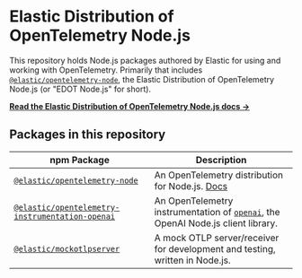 # Elastic Distribution of OpenTelemetry Node.js

This repository holds Node.js packages authored by Elastic for using
and working with OpenTelemetry. Primarily that includes
[`@elastic/opentelemetry-node`](./packages/opentelemetry-node), the
Elastic Distribution of OpenTelemetry Node.js (or "EDOT Node.js" for short).

[**Read the Elastic Distribution of OpenTelemetry Node.js docs →**](https://elastic.github.io/opentelemetry/edot-sdks/nodejs/index.html)


## Packages in this repository

| npm Package | Description |
| ----------- | ----------- |
| [`@elastic/opentelemetry-node`](./packages/opentelemetry-node/) | An OpenTelemetry distribution for Node.js. [Docs](https://elastic.github.io/opentelemetry/edot-sdks/nodejs/index.html) |
| [`@elastic/opentelemetry-instrumentation-openai`](./packages/instrumentation-openai/) | An OpenTelemetry instrumentation of [`openai`](https://www.npmjs.com/package/openai), the OpenAI Node.js client library. |
| [`@elastic/mockotlpserver`](./packages/mockotlpserver/) | A mock OTLP server/receiver for development and testing, written in Node.js. |

